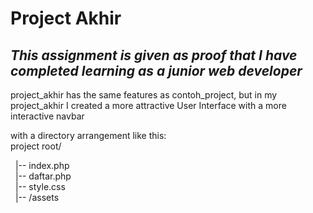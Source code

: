 # Project Akhir

## _This assignment is given as proof that I have completed learning as a junior web developer_

<p>project_akhir has the same features as contoh_project, but in my project_akhir I created a more attractive User Interface with a more interactive navbar</p>
<p>with a directory arrangement like this:
<br>project root/</p>
   &nbsp;&nbsp;|-- index.php
   <br>&nbsp;&nbsp;|-- daftar.php
   <br>&nbsp;&nbsp;|-- style.css
   <br>&nbsp;&nbsp;|-- /assets
